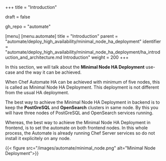 +++
title = "Introduction"

draft = false

gh_repo = "automate"

[menu]
  [menu.automate]
    title = "Introduction"
    parent = "automate/deploy_high_availability/minimal_node_ha_deployment"
    identifier = "automate/deploy_high_availability/minimal_node_ha_deployment/ha_introduction_and_architecture.md Introduction"
    weight = 200
+++

In this section, we will talk about the **Minimal Node HA Deployment** use-case and the way it can be achieved.

When Chef Automate HA can be achieved with minimum of five nodes, this is called as Minimal Node HA Deployment. This deployment is not different from the usual HA deployment.

The best way to achieve the Minimal Node HA Deployment in backend is to keep the **PostGreSQL** and **OpenSearch** clusters in same node. By this you will have three nodes of PostGreSQL and OpenSearch services running.

Whereas, the best way to achieve the Minimal Node HA Deployment in frontend, is to set the automate on both frontend nodes. In this whole process, the Automate is already running Chef Server services so do not install it explicitely on any node.

{{< figure src="/images/automate/minimal_node.png" alt="Minimal Node Deployment">}}
